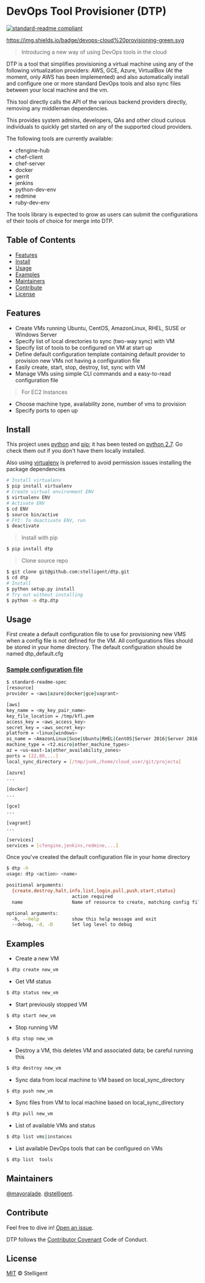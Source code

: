 # DevOps Tool Provisioner (DTP)

[![standard-readme compliant](https://img.shields.io/badge/devops-cloud%20provisioning-green.svg)](https://github.com/stelligent/dtp)

https://img.shields.io/badge/devops-cloud%20provisioning-green.svg

> Introducing a new way of using DevOps tools in the cloud

DTP is a tool that simplifies provisioning a virtual machine using any of the following virtualization providers: AWS, GCE, Azure, VirtualBox (At the moment, only AWS has been implemented) and also automatically install and configure one or more standard DevOps tools and also sync files between your local machine and the vm.

This tool directly calls the API of the various backend providers directly, removing any middleman dependencies.

This provides system admins, developers, QAs and other cloud curious individuals to quickly get started on any of the supported cloud providers.

The following tools are currently available:

* cfengine-hub
* chef-client
* chef-server
* docker
* gerrit
* jenkins
* python-dev-env
* redmine
* ruby-dev-env

The tools library is expected to grow as users can submit the configurations of their tools of choice for merge into DTP.

## Table of Contents

- [Features](#feature)
- [Install](#install)
- [Usage](#usage)
- [Examples](#examples)
- [Maintainers](#maintainers)
- [Contribute](#contribute)
- [License](#license)

## Features

* Create VMs running Ubuntu, CentOS, AmazonLinux, RHEL, SUSE or Windows Server
* Specify list of local directories to sync (two-way sync) with VM
* Specify list of tools to be configured on VM at start up
* Define default configuration template containing default provider to provision new VMs not having a configuration file
* Easily create, start, stop, destroy, list, sync with VM
* Manage VMs using simple CLI commands and a easy-to-read configuration file

> For EC2 Instances
* Choose machine type, availability zone, number of vms to provision
* Specify ports to open up

## Install

This project uses [python](https://www.python.org/downloads/) and [pip](https://pip.pypa.io/en/stable/installing/); it has been tested on [python 2.7](https://www.python.org/downloads/). Go check them out if you don't have them locally installed.

Also using [virtualenv](https://virtualenv.pypa.io/en/stable/) is preferred to avoid permission issues installing the package dependencies

```sh
# Install virtualenv
$ pip install virtualenv
# Create virtual environment ENV
$ virtualenv ENV
# Activate ENV
$ cd ENV
$ source bin/active
# FYI: To deactivate ENV, run
$ deactivate
```

> Install with pip

```sh
$ pip install dtp
```

> Clone source repo

```sh
$ git clone git@github.com:stelligent/dtp.git
$ cd dtp
# Install
$ python setup.py install
# Try out without installing
$ python -m dtp.dtp
```

## Usage

First create a default configuration file to use for provisioning new VMS when a config file is not defined for the VM. All configurations files should be stored in your home directory. The default configuration should be named dtp_default.cfg

### [Sample configuration file](sample/sample_configuration.cfg)

```sh
$ standard-readme-spec
[resource]
provider = <aws|azure|docker|gce|vagrant>

[aws]
key_name = <my_key_pair_name>
key_file_location = /tmp/kfl.pem
access_key = <aws_access_key>
secret_key = <aws_secret_key>
platform = <linux|windows>
os_name = <AmazonLinux|Suse|Ubuntu|RHEL|CentOS|Server 2016|Server 2016 R2|Server 2012|Server 2008 R2>
machine_type = <t2.micro|other_machine_types>
az = <us-east-1a|other_availability_zones>
ports = [22,80,...]
local_sync_directory = [/tmp/junk,/home/cloud_user/git/projecta]

[azure]
...

[docker]
...

[gce]
...

[vagrant]
...

[services]
services = [cfengine,jenkins,redmine,...]
```

Once you've created the default configuration file in your home directory

```sh
$ dtp -h
usage: dtp <action> <name>

positional arguments:
  {create,destroy,halt,info,list,login,pull,push,start,status}
                        action required
  name                  Name of resource to create, matching config file

optional arguments:
  -h, --help            show this help message and exit
  --debug, -d, -D       Set log level to debug
```
>

## Examples

* Create a new VM

```sh
$ dtp create new_vm
```

* Get VM status

```sh
$ dtp status new_vm
```

* Start previously stopped VM

```sh
$ dtp start new_vm
```

* Stop running VM

```sh
$ dtp stop new_vm
```

* Destroy a VM, this deletes VM and associated data; be careful running this

```sh
$ dtp destroy new_vm
```

* Sync data from local machine to VM based on local_sync_directory

```sh
$ dtp push new_vm
```

* Sync files from VM to local machine based on local_sync_directory

```sh
$ dtp pull new_vm
```

* List of available VMs and status

```sh
$ dtp list vms|instances
```

* List available DevOps tools that can be configured on VMs

```sh
$ dtp list  tools
```

## Maintainers

[@mayoralade](https://github.com/mayoralade).
[@stelligent](https://github.com/stelligent).

## Contribute

Feel free to dive in! [Open an issue](https://github.com/stelligent/dtp/issues).

DTP follows the [Contributor Covenant](http://contributor-covenant.org/version/1/3/0/) Code of Conduct.

## License

[MIT](LICENSE) © Stelligent